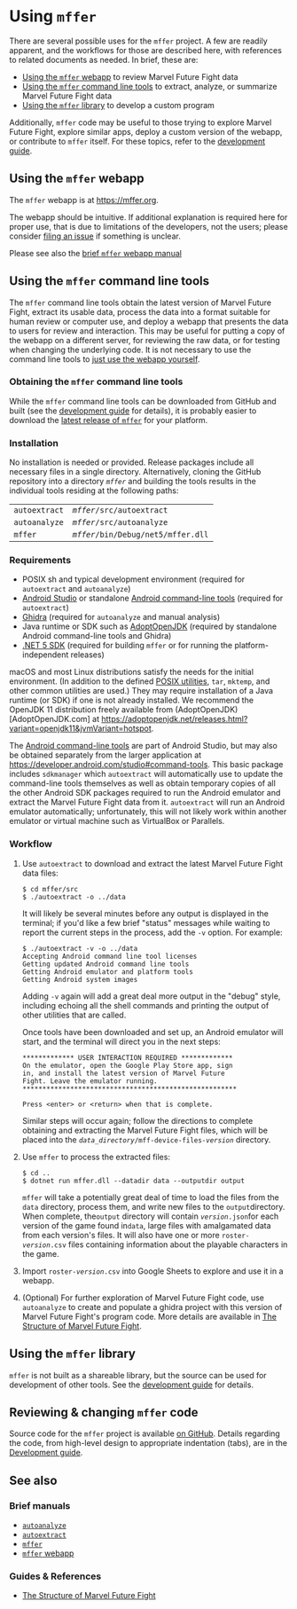 # Using `mffer`

There are several possible uses for the `mffer` project. A few are readily
apparent, and the workflows for those are described here, with references to
related documents as needed. In brief, these are:

-   [Using the `mffer` webapp](#using-the-mffer-webapp) to review Marvel Future Fight data
-   [Using the `mffer` command line tools](#using-the-mffer-command-line-tools)
    to extract, analyze, or summarize Marvel Future Fight
    data
-   [Using the `mffer` library](#using-the-mffer-library) to develop a custom program

Additionally, `mffer` code may be useful to those trying to explore Marvel
Future Fight, explore similar apps, deploy a custom version of the webapp, or
contribute to `mffer` itself. For these topics, refer to the [development
guide](Development.md).

## Using the `mffer` webapp

The `mffer` webapp is at https://mffer.org.

The webapp should be intuitive. If additional explanation is required here for
proper use, that is due to limitations of the developers, not the users; please
consider [filing an issue](https://github.com/therealchjones/mffer/issues) if
something is unclear.

Please see also the [brief `mffer` webapp manual](webapp.md)

## Using the `mffer` command line tools

The `mffer` command line tools obtain the latest version of Marvel Future Fight,
extract its usable data, process the data into a format suitable for human
review or computer use, and deploy a webapp that presents the data to users for
review and interaction. This may be useful for putting a copy of the webapp on a
different server, for reviewing the raw data, or for testing when changing the
underlying code. It is not necessary to use the command line tools to
[just use the webapp yourself](https://mffer.org).

### Obtaining the `mffer` command line tools

While the `mffer` command line tools can be downloaded from GitHub and built (see the
[development guide](Development.md) for details), it is probably easier to
download the [latest release of `mffer`](https://github.com/therealchjones/mffer/releases/latest) for your platform.

### Installation

No installation is needed or provided. Release packages include all necessary
files in a single directory. Alternatively, cloning the GitHub repository into
a directory _`mffer`_ and building the tools results in the individual tools residing at the following
paths:

|               |                                      |
| ------------- | ------------------------------------ |
| `autoextract` | _`mffer`_`/src/autoextract`          |
| `autoanalyze` | _`mffer`_`/src/autoanalyze`          |
| `mffer`       | _`mffer`_`/bin/Debug/net5/mffer.dll` |

### Requirements

-   POSIX sh and typical development environment (required for `autoextract` and
    `autoanalyze`)
-   [Android Studio](https://developer.android.com/studio/) or standalone
    [Android command-line
    tools](https://developer.android.com/studio/#command-tools)
    (required for `autoextract`)
-   [Ghidra](https://github.com/NationalSecurityAgency/ghidra)
    (required for `autoanalyze` and manual analysis)
-   Java runtime or SDK such as [AdoptOpenJDK](https://adoptopenjdk.net)
    (required by standalone Android command-line tools and Ghidra)
-   [.NET 5 SDK](https://dotnet.microsoft.com/download) (required for building
    `mffer` or for running the platform-independent releases)

macOS and most Linux distributions satisfy the needs for the initial
environment. (In addition to the defined
[POSIX utilities](https://pubs.opengroup.org/onlinepubs/9699919799/), `tar`,
`mktemp`, and other common utilities are used.) They may require installation of a Java runtime (or SDK) if
one is not already installed. We
recommend the OpenJDK 11 distribution freely available from
(AdoptOpenJDK)[AdoptOpenJDK.com] at
https://adoptopenjdk.net/releases.html?variant=openjdk11&jvmVariant=hotspot.

The [Android command-line tools](https://developer.android.com/studio/command-line)
are part of Android Studio, but may also be obtained separately from the larger
application at https://developer.android.com/studio#command-tools. This basic
package includes `sdkmanager` which `autoextract` will automatically use to
update the command-line tools themselves as well as obtain temporary copies of
all the other Android SDK packages required to run the Android emulator and
extract the Marvel Future Fight data from it. `autoextract` will run an Android
emulator automatically; unfortunately, this will not likely work within another
emulator or virtual machine such as VirtualBox or Parallels.

### Workflow

1. Use `autoextract` to download and extract the latest Marvel Future Fight data
   files:

    ```shell
    $ cd mffer/src
    $ ./autoextract -o ../data
    ```

    It will likely be several minutes before any output is displayed in the
    terminal; if you'd like a few brief "status" messages while waiting to report
    the current steps in the process, add the `-v` option. For example:

    ```shell
    $ ./autoextract -v -o ../data
    Accepting Android command line tool licenses
    Getting updated Android command line tools
    Getting Android emulator and platform tools
    Getting Android system images
    ```

    Adding `-v` again will add a great deal more output in the "debug" style,
    including echoing all the shell commands and printing the output
    of other utilities that are called.

    Once tools have been downloaded and set up, an Android emulator will start,
    and the terminal will direct you in the next steps:

    ```shell
    ************* USER INTERACTION REQUIRED *************
    On the emulator, open the Google Play Store app, sign
    in, and install the latest version of Marvel Future
    Fight. Leave the emulator running.
    ******************************************************

    Press <enter> or <return> when that is complete.
    ```

    Similar steps will occur again; follow the directions to complete
    obtaining and extracting the Marvel Future Fight files, which will be placed
    into the _`data_directory`_`/mff-device-files-`_`version`_ directory.

2. Use `mffer` to process the extracted files:

    ```shell
    $ cd ..
    $ dotnet run mffer.dll --datadir data --outputdir output
    ```

    `mffer` will take a potentially great deal of time to load the files from
    the `data` directory, process them, and write new files to the
    `output`directory. When complete, the`output` directory will contain
    _`version`_`.json`for each version of the game found in`data`, large files
    with amalgamated data from each version's files. It will also have one or
    more `roster-`_`version`_`.csv` files containing information about the
    playable characters in the game.

3. Import `roster-`_`version`_`.csv` into Google Sheets to explore and use it in
   a webapp.

4. (Optional) For further exploration of Marvel Future Fight code, use
   `autoanalyze` to create and populate a ghidra project with this version of
   Marvel Future Fight's program code. More details are available in
   [The Structure of Marvel Future Fight](mff.md).

## Using the `mffer` library

`mffer` is not built as a shareable library, but the source can be used for
development of other tools. See the [development guide](Development.md) for details.

## Reviewing & changing `mffer` code

Source code for the `mffer` project is available [on
GitHub](https://github.com/therealchjones/mffer). Details regarding the code,
from high-level design to appropriate indentation (tabs), are in the
[Development guide](Development.md).

## See also

### Brief manuals

-   [`autoanalyze`](autoanalyze.md)
-   [`autoextract`](autoextract.md)
-   [`mffer`](mffer.md)
-   [`mffer` webapp](webapp.md)

### Guides & References

-   [The Structure of Marvel Future Fight](mff.md)
